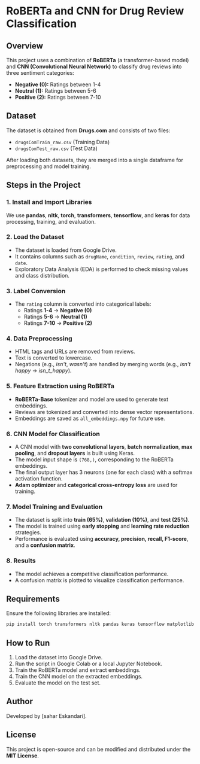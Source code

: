 # RoBERTa and CNN for Drug Review Classification

## Overview
This project uses a combination of **RoBERTa** (a transformer-based model) and **CNN (Convolutional Neural Network)** to classify drug reviews into three sentiment categories:
- **Negative (0):** Ratings between 1-4
- **Neutral (1):** Ratings between 5-6
- **Positive (2):** Ratings between 7-10

## Dataset
The dataset is obtained from **Drugs.com** and consists of two files:
- `drugsComTrain_raw.csv` (Training Data)
- `drugsComTest_raw.csv` (Test Data)

After loading both datasets, they are merged into a single dataframe for preprocessing and model training.

## Steps in the Project
### 1. Install and Import Libraries
We use **pandas**, **nltk**, **torch**, **transformers**, **tensorflow**, and **keras** for data processing, training, and evaluation.

### 2. Load the Dataset
- The dataset is loaded from Google Drive.
- It contains columns such as `drugName`, `condition`, `review`, `rating`, and `date`.
- Exploratory Data Analysis (EDA) is performed to check missing values and class distribution.

### 3. Label Conversion
- The `rating` column is converted into categorical labels:
  - Ratings **1-4** → **Negative (0)**
  - Ratings **5-6** → **Neutral (1)**
  - Ratings **7-10** → **Positive (2)**

### 4. Data Preprocessing
- HTML tags and URLs are removed from reviews.
- Text is converted to lowercase.
- Negations (e.g., *isn't*, *wasn't*) are handled by merging words (e.g., *isn't happy* → *isn_t_happy*).

### 5. Feature Extraction using RoBERTa
- **RoBERTa-Base** tokenizer and model are used to generate text embeddings.
- Reviews are tokenized and converted into dense vector representations.
- Embeddings are saved as `all_embeddings.npy` for future use.

### 6. CNN Model for Classification
- A CNN model with **two convolutional layers**, **batch normalization**, **max pooling**, and **dropout layers** is built using Keras.
- The model input shape is `(768,)`, corresponding to the RoBERTa embeddings.
- The final output layer has 3 neurons (one for each class) with a softmax activation function.
- **Adam optimizer** and **categorical cross-entropy loss** are used for training.

### 7. Model Training and Evaluation
- The dataset is split into **train (65%)**, **validation (10%)**, and **test (25%)**.
- The model is trained using **early stopping** and **learning rate reduction** strategies.
- Performance is evaluated using **accuracy, precision, recall, F1-score**, and a **confusion matrix**.

### 8. Results
- The model achieves a competitive classification performance.
- A confusion matrix is plotted to visualize classification performance.

## Requirements
Ensure the following libraries are installed:
```bash
pip install torch transformers nltk pandas keras tensorflow matplotlib seaborn
```

## How to Run
1. Load the dataset into Google Drive.
2. Run the script in Google Colab or a local Jupyter Notebook.
3. Train the RoBERTa model and extract embeddings.
4. Train the CNN model on the extracted embeddings.
5. Evaluate the model on the test set.

## Author
Developed by [sahar Eskandari].

## License
This project is open-source and can be modified and distributed under the **MIT License**.

